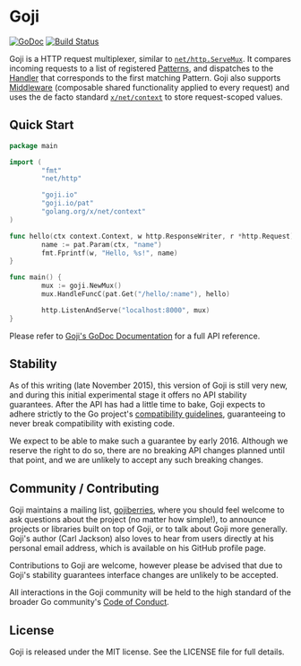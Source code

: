 Goji
====
[![GoDoc](https://godoc.org/github.com/goji/goji?status.svg)](https://godoc.org/github.com/goji/goji/) [![Build Status](https://travis-ci.org/goji/goji.svg)](https://travis-ci.org/goji/goji)

Goji is a HTTP request multiplexer, similar to [`net/http.ServeMux`][servemux].
It compares incoming requests to a list of registered [Patterns][pattern], and
dispatches to the [Handler][handler] that corresponds to the first matching
Pattern. Goji also supports [Middleware][middleware] (composable shared
functionality applied to every request) and uses the de facto standard
[`x/net/context`][context] to store request-scoped values.

[servemux]: https://golang.org/pkg/net/http/#ServeMux
[pattern]: https://godoc.org/goji.io#Pattern
[handler]: https://godoc.org/goji.io#Handler
[middleware]: https://godoc.org/goji.io#Mux.Use
[context]: https://godoc.org/golang.org/x/net/context


Quick Start
-----------

```go
package main

import (
        "fmt"
        "net/http"

        "goji.io"
        "goji.io/pat"
        "golang.org/x/net/context"
)

func hello(ctx context.Context, w http.ResponseWriter, r *http.Request) {
        name := pat.Param(ctx, "name")
        fmt.Fprintf(w, "Hello, %s!", name)
}

func main() {
        mux := goji.NewMux()
        mux.HandleFuncC(pat.Get("/hello/:name"), hello)

        http.ListenAndServe("localhost:8000", mux)
}
```

Please refer to [Goji's GoDoc Documentation][godoc] for a full API reference.

[godoc]: https://godoc.org/goji.io


Stability
---------

As of this writing (late November 2015), this version of Goji is still very new,
and during this initial experimental stage it offers no API stability
guarantees. After the API has had a little time to bake, Goji expects to adhere
strictly to the Go project's [compatibility guidelines][compat], guaranteeing to
never break compatibility with existing code.

We expect to be able to make such a guarantee by early 2016. Although we reserve
the right to do so, there are no breaking API changes planned until that point,
and we are unlikely to accept any such breaking changes.

[compat]: https://golang.org/doc/go1compat


Community / Contributing
------------------------

Goji maintains a mailing list, [gojiberries][berries], where you should feel
welcome to ask questions about the project (no matter how simple!), to announce
projects or libraries built on top of Goji, or to talk about Goji more
generally. Goji's author (Carl Jackson) also loves to hear from users directly
at his personal email address, which is available on his GitHub profile page.

Contributions to Goji are welcome, however please be advised that due to Goji's
stability guarantees interface changes are unlikely to be accepted.

All interactions in the Goji community will be held to the high standard of the
broader Go community's [Code of Conduct][conduct].

[berries]: https://groups.google.com/forum/#!forum/gojiberries
[conduct]: https://golang.org/conduct

License
-------

Goji is released under the MIT license. See the LICENSE file for full details.
